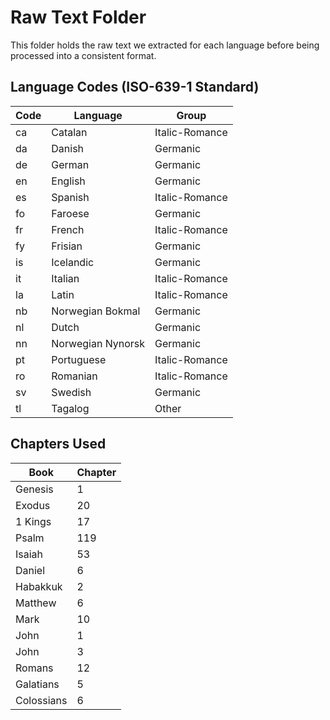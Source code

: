 # Raw Text Folder

This folder holds the raw text we extracted for each language before being
processed into a consistent format.

## Language Codes (ISO-639-1 Standard)

Code | Language | Group 
--- | --- | ---
ca | Catalan | Italic-Romance 
da | Danish | Germanic 
de | German | Germanic  
en | English | Germanic  
es | Spanish | Italic-Romance  
fo | Faroese | Germanic  
fr | French | Italic-Romance  
fy | Frisian | Germanic  
is | Icelandic | Germanic  
it | Italian | Italic-Romance  
la | Latin | Italic-Romance  
nb | Norwegian Bokmal | Germanic  
nl | Dutch | Germanic  
nn | Norwegian Nynorsk | Germanic  
pt | Portuguese | Italic-Romance  
ro | Romanian | Italic-Romance  
sv | Swedish | Germanic  
tl | Tagalog | Other  

## Chapters Used
Book | Chapter
--- | ---
Genesis | 1
Exodus | 20
1 Kings | 17
Psalm | 119
Isaiah | 53
Daniel | 6
Habakkuk | 2
Matthew | 6
Mark | 10
John | 1
John | 3
Romans | 12
Galatians | 5
Colossians | 6
